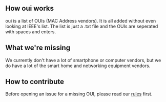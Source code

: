 ## How oui works
oui is a list of OUIs (MAC Address vendors). It is all added without even looking at IEEE's list. The list is just a .txt file and the OUIs are seperated with spaces and enters.
## What we're missing
We currently don't have a lot of smartphone or computer vendors, but we do have a lot of the smart home and networking equipment vendors.
## How to contribute
Before opening an issue for a missing OUI, please read our [rules](https://github.com/wrt54g/oui/blob/main/RULES.md) first.
